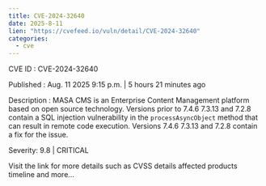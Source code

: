 ```yaml
--- 
title: CVE-2024-32640
date: 2025-8-11
lien: "https://cvefeed.io/vuln/detail/CVE-2024-32640"
categories:
  - cve
---
```


CVE ID : CVE-2024-32640

Published :  Aug. 11
2025
9:15 p.m. | 5 hours
21 minutes ago

Description : MASA CMS is an Enterprise Content Management platform based on open source technology. Versions prior to 7.4.6
7.3.13
and 7.2.8 contain a SQL injection vulnerability in the `processAsyncObject` method that can result in remote code execution. Versions 7.4.6
7.3.13
and 7.2.8 contain a fix for the issue.

Severity: 9.8 | CRITICAL

Visit the link for more details
such as CVSS details
affected products
timeline
and more...

